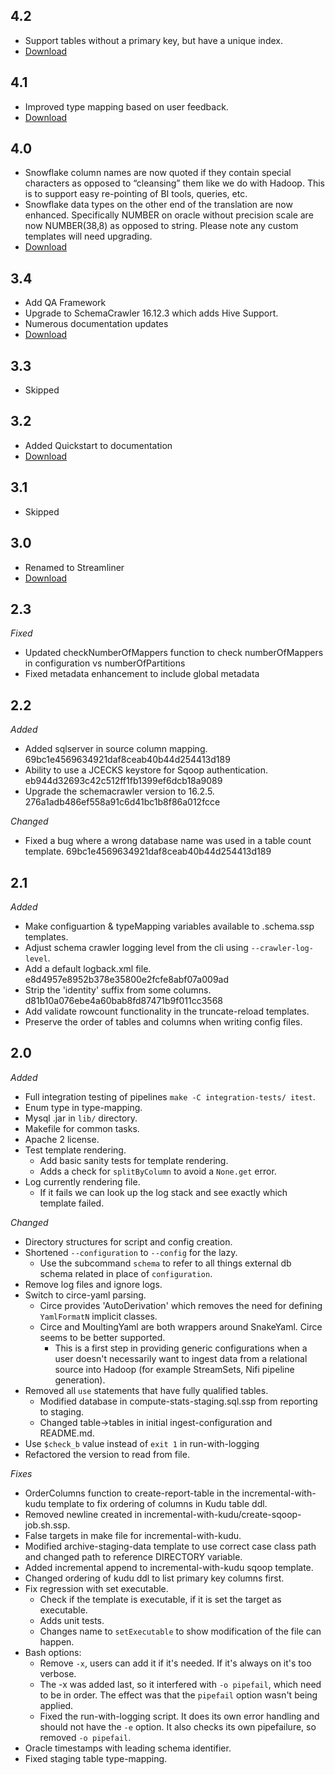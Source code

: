 ## 4.2
- Support tables without a primary key, but have a unique index.
- [Download](https://repository.phdata.io/artifactory/binary/phdata/streamliner/streamliner-4.2.zip)

## 4.1
- Improved type mapping based on user feedback.
- [Download](https://repository.phdata.io/artifactory/binary/phdata/streamliner/streamliner-4.1.zip)

## 4.0
- Snowflake column names are now quoted if they contain special characters as opposed to “cleansing” them like we do with Hadoop. This is to support easy re-pointing of BI tools, queries, etc.
- Snowflake data types on the other end of the translation are now enhanced. Specifically NUMBER on oracle without precision scale are now NUMBER(38,8) as opposed to string. Please note any custom templates will need upgrading.
- [Download](https://repository.phdata.io:443/artifactory/binary/phdata/streamliner/streamliner-4.0.zip)

## 3.4
- Add QA Framework
- Upgrade to SchemaCrawler 16.12.3 which adds Hive Support.
- Numerous documentation updates
- [Download](https://repository.phdata.io/artifactory/binary/phdata/streamliner/streamliner-3.4.zip)

## 3.3
- Skipped

## 3.2
- Added Quickstart to documentation
- [Download](https://repository.phdata.io/artifactory/binary/phdata/streamliner/streamliner-3.2.zip)

## 3.1
- Skipped

## 3.0
- Renamed to Streamliner
- [Download](https://repository.phdata.io/artifactory/binary/phdata/streamliner/streamliner-3.0.0.zip)

## 2.3
*Fixed*
- Updated checkNumberOfMappers function to check numberOfMappers in configuration vs numberOfPartitions
- Fixed metadata enhancement to include global metadata

## 2.2
*Added*
- Added sqlserver in source column mapping. 69bc1e4569634921daf8ceab40b44d254413d189
- Ability to use a JCECKS keystore for Sqoop authentication. eb944d32693c42c512ff1fb1399ef6dcb18a9089
- Upgrade the schemacrawler version to 16.2.5. 276a1adb486ef558a91c6d41bc1b8f86a012fcce

*Changed*
- Fixed a bug where a wrong database name was used in a table count template.  69bc1e4569634921daf8ceab40b44d254413d189

## 2.1
*Added*
- Make configuartion & typeMapping variables available to .schema.ssp templates. 
- Adjust schema crawler logging level from the cli using `--crawler-log-level`. 
- Add a default logback.xml file. e8d4957e8952b378e35800e2fcfe8abf07a009ad
- Strip the 'identity' suffix from some columns. d81b10a076ebe4a60bab8fd87471b9f011cc3568
- Add validate rowcount functionality in the truncate-reload templates. 
- Preserve the order of tables and columns when writing config files. 

## 2.0
*Added*
- Full integration testing of pipelines `make -C integration-tests/ itest`.
- Enum type in type-mapping.
- Mysql .jar in `lib/` directory.
- Makefile for common tasks.
- Apache 2 license.
- Test template rendering.
  - Add basic sanity tests for template rendering.
  - Adds a check for `splitByColumn` to avoid a `None.get` error.
- Log currently rendering file.
  - If it fails we can look up the log stack and see exactly which template failed.

*Changed*
- Directory structures for script and config creation.
- Shortened `--configuration` to `--config` for the lazy. 
  - Use the subcommand `schema` to refer to all things external db schema related in place of `configuration`.
- Remove log files and ignore logs.
- Switch to circe-yaml parsing.
  - Circe provides 'AutoDerivation' which removes the need for defining `YamlFormatN` implicit classes.
  - Circe and MoultingYaml are both wrappers around SnakeYaml. Circe seems to be better supported.
    - This is a first step in providing generic configurations when a user doesn't necessarily want to ingest data from a relational source into Hadoop (for example StreamSets, Nifi pipeline generation).
- Removed all `use` statements that have fully qualified tables.
  - Modified database in compute-stats-staging.sql.ssp from reporting to staging.
  - Changed table->tables in initial ingest-configuration and README.md.
- Use `$check_b` value instead of `exit 1` in run-with-logging
- Refactored the version to read from file.

*Fixes*
- OrderColumns function to create-report-table in the incremental-with-kudu template to fix ordering of columns in Kudu table ddl.
- Removed newline created in incremental-with-kudu/create-sqoop-job.sh.ssp.
- False targets in make file for incremental-with-kudu.
- Modified archive-staging-data template to use correct case class path and changed path to reference DIRECTORY variable.
- Added incremental append to incremental-with-kudu sqoop template.
- Changed ordering of kudu ddl to list primary key columns first.
- Fix regression with set executable. 
  - Check if the template is executable, if it is set the target as executable. 
  - Adds unit tests. 
  - Changes name to `setExecutable` to show modification of the file can happen.
- Bash options:
  - Remove `-x`, users can add it if it's needed. If it's always on it's too verbose.
  - The -x was added last, so it interfered with `-o pipefail`, which need to be in order. The effect was that the `pipefail` option wasn't being applied.
  - Fixed the run-with-logging script. It does its own error handling and should not have the `-e` option. It also checks its own pipefailure, so removed `-o pipefail`.
- Oracle timestamps with leading schema identifier.
- Fixed staging table type-mapping.
